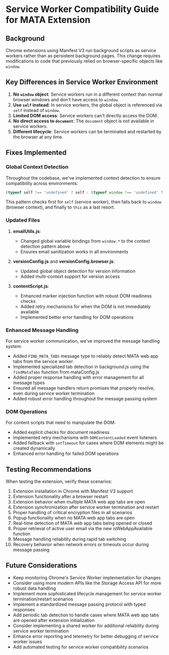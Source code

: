 # Service Worker Compatibility Guide for MATA Extension

## Background

Chrome extensions using Manifest V3 run background scripts as service workers rather than as persistent background pages. This change requires modifications to code that previously relied on browser-specific objects like `window`.

## Key Differences in Service Worker Environment

1. **No `window` object**: Service workers run in a different context than normal browser windows and don't have access to `window`.
2. **Use `self` instead**: In service workers, the global object is referenced via `self` instead of `window`.
3. **Limited DOM access**: Service workers can't directly access the DOM.
4. **No direct access to `document`**: The `document` object is not available in service workers.
5. **Different lifecycle**: Service workers can be terminated and restarted by the browser at any time.

## Fixes Implemented

### Global Context Detection

Throughout the codebase, we've implemented context detection to ensure compatibility across environments:

```javascript
(typeof self !== 'undefined' ? self : (typeof window !== 'undefined' ? window : this))
```

This pattern checks first for `self` (service worker), then falls back to `window` (browser context), and finally to `this` as a last resort.

### Updated Files

1. **emailUtils.js**: 
   - Changed global variable bindings from `window.*` to the context detection pattern above
   - Ensures email sanitization works in all environments

2. **versionConfig.js** and **versionConfig.browser.js**: 
   - Updated global object detection for version information
   - Added multi-context support for version access

3. **contentScript.js**:
   - Enhanced marker injection function with robust DOM readiness checks
   - Added retry mechanisms for when the DOM is not immediately available
   - Implemented better error handling for DOM operations

### Enhanced Message Handling

For service worker communication, we've improved the message handling system:

- Added `FIND_MATA_TABS` message type to reliably detect MATA web app tabs from the service worker
- Implemented specialized tab detection in background.js using the `findMataTabs` function from mataConfig.js
- Added proper response handling with error management for all message types
- Ensured all message handlers return promises that properly resolve, even during service worker termination
- Added robust error handling throughout the message passing system

### DOM Operations

For content scripts that need to manipulate the DOM:

- Added explicit checks for document readiness
- Implemented retry mechanisms with `DOMContentLoaded` event listeners
- Added fallback with `setTimeout` for cases where DOM elements might be created dynamically
- Enhanced error handling for failed DOM operations

## Testing Recommendations

When testing the extension, verify these scenarios:

1. Extension installation in Chrome with Manifest V3 support
2. Extension functionality after a browser restart
3. Extension behavior when multiple MATA web app tabs are open
4. Extension synchronization after service worker termination and restart
5. Proper handling of critical encryption files in all scenarios
6. Popup functionality when no MATA web app tabs are open
7. Real-time detection of MATA web app tabs being opened or closed
8. Proper retrieval of active user email via the new isWebAppAvailable function
9. Message handling reliability during rapid tab switching
10. Recovery behavior when network errors or timeouts occur during message passing

## Future Considerations

- Keep monitoring Chrome's Service Worker implementation for changes
- Consider using more modern APIs like the Storage Access API for more robust data handling
- Implement more sophisticated lifecycle management for service worker termination/restart scenarios
- Implement a standardized message passing protocol with typed responses
- Add periodic tab detection to handle cases where MATA web app tabs are opened after extension initialization
- Consider implementing a shared worker for additional reliability during service worker termination
- Enhance error reporting and telemetry for better debugging of service worker issues
- Add automated testing for service worker compatibility scenarios